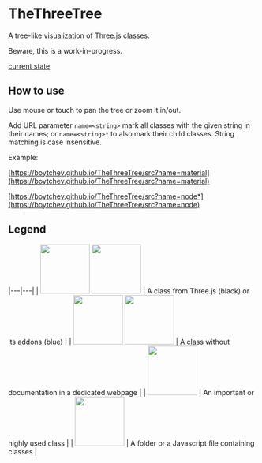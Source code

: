 # TheThreeTree

A tree-like visualization of Three.js classes.

Beware, this is a work-in-progress.

[current state](https://boytchev.github.io/TheThreeTree/src)

## How to use

Use mouse or touch to pan the tree or zoom it in/out.

Add URL parameter `name=<string>` mark all classes with the
given string in their names; or `name=<string>*` to also
mark their child classes. String matching is case insensitive.

Example:

[https://boytchev.github.io/TheThreeTree/src?name=material](https://boytchev.github.io/TheThreeTree/src?name=material)

[https://boytchev.github.io/TheThreeTree/src?name=node*](https://boytchev.github.io/TheThreeTree/src?name=node)

## Legend


|---|---|
| <img src="https://boytchev.github.io/TheThreeTree/images/node-core.png" height="100"> <img src="https://boytchev.github.io/TheThreeTree/images/node-addon.png" height="100"> | A class from Three.js (black) or its addons (blue) |
| <img src="https://boytchev.github.io/TheThreeTree/images/node-core-undocumented.png" height="100"> <img src="https://boytchev.github.io/TheThreeTree/images/node-addon-undocumented.png" height="100"> | A class without documentation in a dedicated webpage |
| <img src="https://boytchev.github.io/TheThreeTree/images/node-important.png" height="100"> | An important or highly used class |
| <img src="https://boytchev.github.io/TheThreeTree/images/node-folder-file.png" height="100"> | A folder or a Javascript file containing classes |
